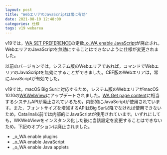 ```yaml
---
layout: post
title: "WebエリアのJavaScriptは常に有効"
date: 2021-08-10 12:48:00
categories: 仕様
tags: v19 webarea
---
```


v19では，[WA SET PREFERENCE](https://doc.4d.com/4Dv19/4D/19/WA-SET-PREFERENCE.301-5393011.ja.html)の定数[\_o_WA enable JavaScript](https://doc.4d.com/4Dv19/4D/19/Web-Area.302-5393313.ja.html)が廃止され，WebエリアのJavaScriptを無効にすることはできないように仕様が変更されました。

以前のバージョンでは，システム版のWebエリアであれば，コマンドでWebエリアのJavaScriptを無効にすることができました。CEF版のWebエリアは，常にJavaScriptが有効でした。

v19では，macOS Big Surに対応するため，システム版のWebエリアがmacOS 10.10の[WKWebView](https://developer.apple.com/documentation/webkit/wkwebview)にアップデートされました。[WA Get page content](https://doc.4d.com/4Dv19/4D/19/WA-Get-page-content.301-5393009.ja.html)に相当するシステムAPIが廃止されているため，内部的にJavaScriptが使用されています。また，フォントサイズを増減するAPIはBig Sur以降でなければ使用できないため，Catalina以前では内部的にJavaScriptが使用されています。いずれにしても，WKWebViewをインスタンス化した後に当該設定を変更することはできないため，下記のオプションは廃止されました。

* _o_WA enable plugins 
* _o_WA enable JavaScript
* _o_WA enable Java applets
